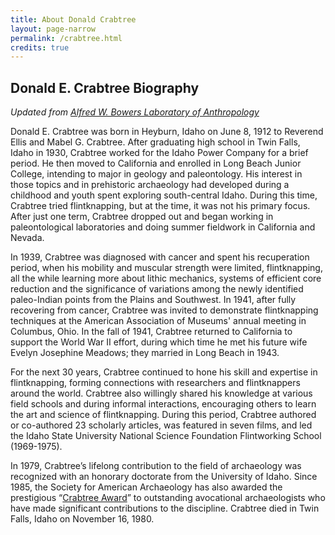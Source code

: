 ```yaml
---
title: About Donald Crabtree
layout: page-narrow
permalink: /crabtree.html
credits: true
---
```

## Donald E. Crabtree Biography

*Updated from [Alfred W. Bowers Laboratory of Anthropology](https://www.uidaho.edu/class/anthrolab/collections/crabtree)*

Donald E. Crabtree was born in Heyburn, Idaho on June 8, 1912 to Reverend Ellis and Mabel G. Crabtree. After graduating high school in Twin Falls, Idaho in 1930, Crabtree worked for the Idaho Power Company for a brief period. He then moved to California and enrolled in Long Beach Junior College, intending to major in geology and paleontology. His interest in those topics and in prehistoric archaeology had developed during a childhood and youth spent exploring south-central Idaho. During this time, Crabtree tried flintknapping, but at the time, it was not his primary focus. After just one term, Crabtree dropped out and began working in paleontological laboratories and doing summer fieldwork in California and Nevada. 

In 1939, Crabtree was diagnosed with cancer and spent his recuperation period, when his mobility and muscular strength were limited, flintknapping, all the while learning more about lithic mechanics, systems of efficient core reduction and the significance of variations among the newly identified paleo-Indian points from the Plains and Southwest. In 1941, after fully recovering from cancer, Crabtree was invited to demonstrate flintknapping techniques at the American Association of Museums' annual meeting in Columbus, Ohio. In the fall of 1941, Crabtree returned to California to support the World War II effort, during which time he met his future wife Evelyn Josephine Meadows; they married in Long Beach in 1943. 

For the next 30 years, Crabtree continued to hone his skill and expertise in flintknapping, forming connections with researchers and flintknappers around the world. Crabtree also willingly shared his knowledge at various field schools and during informal interactions, encouraging others to learn the art and science of flintknapping. During this period, Crabtree authored or co-authored 23 scholarly articles, was featured in seven films, and led the Idaho State University National Science Foundation Flintworking School (1969-1975). 

In 1979, Crabtree’s lifelong contribution to the field of archaeology was recognized with an honorary doctorate from the University of Idaho. Since 1985, the Society for American Archaeology has also awarded the prestigious “[Crabtree Award](https://www.saa.org/career-practice/awards/crabtree-award)” to outstanding avocational archaeologists who have made significant contributions to the discipline. Crabtree died in Twin Falls, Idaho on November 16, 1980.
